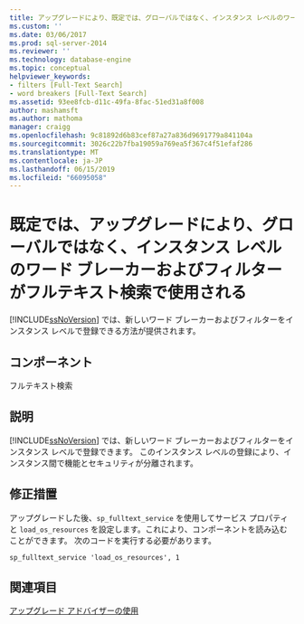 ```yaml
---
title: アップグレードにより、既定では、グローバルではなく、インスタンス レベルのワード ブレーカーおよびフィルターを使用するフルテキスト検索 |Microsoft Docs
ms.custom: ''
ms.date: 03/06/2017
ms.prod: sql-server-2014
ms.reviewer: ''
ms.technology: database-engine
ms.topic: conceptual
helpviewer_keywords:
- filters [Full-Text Search]
- word breakers [Full-Text Search]
ms.assetid: 93ee8fcb-d11c-49fa-8fac-51ed31a8f008
author: mashamsft
ms.author: mathoma
manager: craigg
ms.openlocfilehash: 9c81892d6b83cef87a27a836d9691779a841104a
ms.sourcegitcommit: 3026c22b7fba19059a769ea5f367c4f51efaf286
ms.translationtype: MT
ms.contentlocale: ja-JP
ms.lasthandoff: 06/15/2019
ms.locfileid: "66095058"
---
```

# <a name="upgrading-will-cause-full-text-search-to-use-instance-level-not-global-word-breakers-and-filters-by-default"></a>既定では、アップグレードにより、グローバルではなく、インスタンス レベルのワード ブレーカーおよびフィルターがフルテキスト検索で使用される
  [!INCLUDE[ssNoVersion](../../includes/ssnoversion-md.md)] では、新しいワード ブレーカーおよびフィルターをインスタンス レベルで登録できる方法が提供されます。  
  
## <a name="component"></a>コンポーネント  
 フルテキスト検索  
  
## <a name="description"></a>説明  
 [!INCLUDE[ssNoVersion](../../includes/ssnoversion-md.md)] では、新しいワード ブレーカーおよびフィルターをインスタンス レベルで登録できます。 このインスタンス レベルの登録により、インスタンス間で機能とセキュリティが分離されます。  
  
## <a name="corrective-action"></a>修正措置  
 アップグレードした後、`sp_fulltext_service` を使用してサービス プロパティと `load_os_resources` を設定します。これにより、コンポーネントを読み込むことができます。 次のコードを実行する必要があります。  
  
 `sp_fulltext_service 'load_os_resources', 1`  
  
## <a name="see-also"></a>関連項目  
 [アップグレード アドバイザーの使用](../../../2014/sql-server/install/working-with-upgrade-advisor.md)  
  
  

